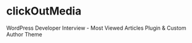 # clickOutMedia
WordPress Developer Interview - Most Viewed Articles Plugin &amp; Custom Author Theme
